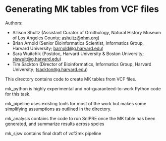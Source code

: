 Generating MK tables from VCF files
============

Authors:
* Allison Shultz (Assistant Curator of Ornithology, Natural History Museum of Los Angeles County; ashultz@nhm.org)
* Brian Arnold (Senior Bioinformatics Scientist, Informatics Group, Harvard University; barnold@g.harvard.edu)
* Sara Wuitchik (Postdoc, Harvard University & Boston University; sjswuit@g.harvard.edu)
* Tim Sackton (Director of Bioinformatics, Informatics Group, Harvard University; tsackton@g.harvard.edu)


This directory contains code to create MK tables from VCF files.

mk_python is highly experimental and not-guaranteed-to-work Python code for this task.

mk_pipeline uses existing tools for most of the work but makes some simplifying assumptions as outlined in the directory.

mk_analysis contains the code to run SnIPRE once the MK table has been generated, and summarize results across spcies

mk_sjsw contains final draft of vcf2mk pipeline
